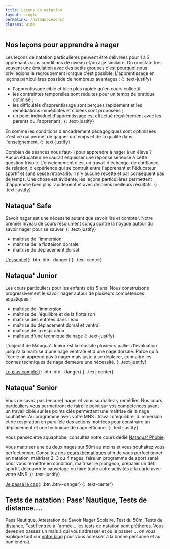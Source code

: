 ```yaml
---
title: Leçons de natation
layout: single
permalink: /nataquaLecons/
classes: wide
---
```

<a name="coursPrestations"></a>

## Nos leçons pour apprendre à nager


Les leçons de natation particulières peuvent être délivrées pour 1 à 3 apprenants sous conditions de niveau et/ou âge similaire. On constate très souvent une émulation avec des petits groupes c'est pourquoi nous privilégions le regroupement lorsque c'est possible. L'apprentissage en leçons particulières possède de nombreux avantages : 
{: .text-justify}
- l'apprentissage ciblé et bien plus rapide qu'en cours collectif. 
- les contraintes temporelles sont réduites pour un temps de pratique optimisé ;
- les difficultés d'apprentissage sont perçues rapidement et les remédiations immédiates et ciblées sont proposées ;
- un point individuel d'apprentissage est effectué régulièrement avec les parents ou l'apprenant ;
{: .text-justify}

En somme les conditions d'encadrement pédagogiques sont optimisées c'est ce qui permet de gagner du temps et de la qualité dans l'enseignement.
{: .text-justify}

Combien de séances nous faut-il pour apprendre à nager à un élève ? Aucun éducateur ne saurait esquisser une réponse sérieuse à cette question frivole. L'enseignement c'est un travail d'échange, de confiance, de relation, d'expérience qui se contruit entre l'apprenant et l'éducateur sportif et sans cesse retravaillé. Il n'y aucune recette et par conséquent pas de temps. Une chose est évidente, les leçons particulières permettent d'apprendre bien plus rapidement et avec de biens meilleurs résultats.
{: .text-justify}

<a name="nataquaSafe"></a>

## Nataqua' Safe
Savoir nager est une nécessité autant que savoir lire et compter.
Notre premier niveau de cours résolument conçu contre la noyade autour du savoir nager pour se sauver.
{: .text-justify}

- maitrise de l'immersion
- maitrise de la flottaison dorsale
- maitrise du déplacement dorsal 

[L'essentiel](/contact/){: .btn .btn--danger}
{: .text-center}

<a name="nataquaJunior"></a>

## Nataqua' Junior
Les cours particuliers pour les enfants dès 5 ans. 
Nous construisons progressivement le savoir nager autour de plusieurs compétences aquatiques :
- maîtrise de l'immersion
- maîtrise de l'équilibre et de la flottaison
- maîtrise des entrées dans l'eau
- maîtrise du déplacement dorsal et ventral
- maîtrise de la respiration
- maîtrise d'une technique de nage
{: .text-justify}

L'objectif de Nataqua' Junior est la réussite plusieurs pallier d'évaluation jusqu'à la maîtrise d'une nage ventrale et d'une nage dorsale. Parce qu'à l'école on apprend pas à nager mais juste à se déplacer, connaitre les bonnes techniques de nage demeure une nécessité.
{: .text-justify}

[Le plus complet](/contact/){: .btn .btn--danger}
{: .text-center}



<a name="nataquaSenior"></a>

## Nataqua' Senior

Vous ne savez pas (encore) nager et vous souhaitez y remédier. Nos cours particuliers vous permettront de faire le point sur vos compétences avant un travail ciblé sur les points clés permettant une maitrise de la nage souhaitée.
Au programme avec votre MNS : travail d'équilibre, d'immersion et de respiration en parallèle des actions motrices pour construire un déplacement et une technique de nage efficace.
{: .text-justify}

Vous pensez être aquaphobe, consultez notre cours dédié [Nataqua' Phobie]().

Vous maitriser une ou deux nages sur 50m au moins et vous souhaitez vous perfectionner. Consultez nos [cours thématiques](#nataquaCours) afin de vous perfectionner en natation, maitriser 2, 3 ou 4 nages, faire un programme de sport santé pour vous remettre en condition, maitriser le plongeon, préparer un défi sportif, découvrir le sauvetage ou faire toute autre activités à la carte avec votre MNS.
{: .text-justify}

[Je passe le cap](/contact/){: .btn .btn--danger}
{: .text-center}

<a name="nataquaThem"></a>


## Tests de natation : Pass' Nautique, Tests de distance....

Pass Nautique, Attestation de Savoir Nager Scolaire, Test du 50m, Tests de distance, Test l'entrée à l'armée... les tests de natation sont pléthores. Vous devez en passez un mais à qui vous adresser et où le passer ... on vous explique tout sur [notre blog]() pour vous adresser à la bonne personne et au bon endroit. 